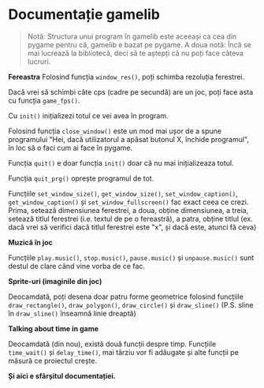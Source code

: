 # Documentație gamelib

> Notă: Structura unui program în gamelib este aceeași ca cea din pygame pentru că, gamelib e bazat pe pygame.
> A doua notă: Încă se mai lucrează la bibliotecă, deci să te aștepți că nu poți face câteva lucruri.

**Fereastra**
Folosind funcția `window_res()`, poți schimba rezoluția ferestrei.

Dacă vrei să schimbi câte cps (cadre pe secundă) are un joc, poți face asta cu funcția `game_fps()`.

Cu `init()` inițializezi totul ce vei avea în program.

Folosind funcția `close_window()` este un mod mai ușor de a spune programului "Hei, dacă utilizatorul a apăsat butonul X, închide programul", în loc să o faci cum ai face în pygame.

Funcția `quit()` e doar funcția `init()` doar că nu mai inițializeaza totul.

Funcția `quit_prg()` oprește programul de tot.

Funcțiile `set_window_size()`, `get_window_size()`,  `set_window_caption()`,  `get_window_caption()` și `set_window_fullscreen()` fac exact ceea ce crezi. Prima, setează dimensiunea ferestrei, a doua, obține dimensiunea, a treia, setează titlul ferestrei (i.e. textul de pe o fereastră), a patra, obține titlul (ex. dacă vrei să verifici dacă titlul ferestrei este "x", și dacă este, atunci fă ceva)

**Muzică în joc**

Funcțiile `play.music()`, `stop.music()`, `pause.music()` și `unpause.music()` sunt destul de clare când vine vorba de ce fac.

**Sprite-uri (imaginile din joc)**

Deocamdată, poți desena doar patru forme geometrice folosind funcțiile `draw_rectangle()`, `draw_polygon()`, `draw_circle()` și `draw_sline()` (P.S. sline în `draw_sline()` înseamnă linie dreaptă)

**Talking about time in game**

Deocamdată (din nou), există două funcții despre timp. Funcțiile `time_wait()` și `delay_time()`, mai târziu vor fi adăugate și alte funcții pe măsură ce proiectul crește.

**Și aici e sfârșitul documentației.**